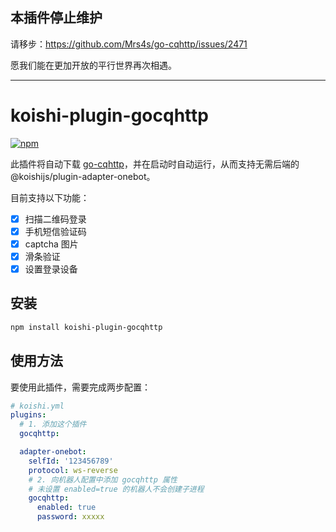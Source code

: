 ## 本插件停止维护

请移步：<https://github.com/Mrs4s/go-cqhttp/issues/2471>

愿我们能在更加开放的平行世界再次相遇。

---

# koishi-plugin-gocqhttp
 
[![npm](https://img.shields.io/npm/v/koishi-plugin-gocqhttp?style=flat-square)](https://www.npmjs.com/package/koishi-plugin-gocqhttp)

此插件将自动下载 [go-cqhttp](https://github.com/Mrs4s/go-cqhttp)，并在启动时自动运行，从而支持无需后端的 @koishijs/plugin-adapter-onebot。

目前支持以下功能：

- [x] 扫描二维码登录
- [x] 手机短信验证码
- [x] captcha 图片
- [x] 滑条验证
- [x] 设置登录设备

## 安装

```sh
npm install koishi-plugin-gocqhttp
```

## 使用方法

要使用此插件，需要完成两步配置：

```yaml
# koishi.yml
plugins:
  # 1. 添加这个插件
  gocqhttp:

  adapter-onebot:
    selfId: '123456789'
    protocol: ws-reverse
    # 2. 向机器人配置中添加 gocqhttp 属性
    # 未设置 enabled=true 的机器人不会创建子进程
    gocqhttp:
      enabled: true
      password: xxxxx
```
